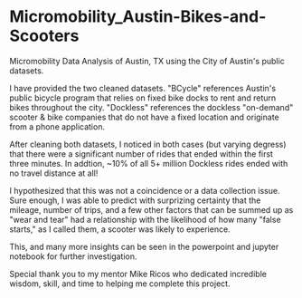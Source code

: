 # Micromobility_Austin-Bikes-and-Scooters
Micromobility Data Analysis of Austin, TX using the City of Austin's public datasets.

I have provided the two cleaned datasets.
"BCycle" references Austin's public bicycle program that relies on fixed bike docks to rent and return bikes throughout the city.
"Dockless" references the dockless "on-demand" scooter & bike companies that do not have a fixed location and originate from 
a phone application.

After cleaning both datasets, I noticed in both cases (but varying degress) that there were a significant number of rides that ended 
within the first three minutes. In addtion, ~10% of all 5+ million Dockless rides ended with no travel distance at all!

I hypothesized that this was not a coincidence or a data collection issue. Sure enough, I was able to predict with surprizing certainty 
that the mileage, number of trips, and a few other factors that can be summed up as "wear and tear" had a relationship with the likelihood
of how many "false starts," as I called them, a scooter was likely to experience.

This, and many more insights can be seen in the powerpoint and jupyter notebook for further investigation.

Special thank you to my mentor Mike Ricos who dedicated incredible wisdom, skill, and time to helping me complete this project.
